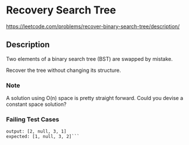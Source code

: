 # Recovery Search Tree

https://leetcode.com/problems/recover-binary-search-tree/description/

## Description

Two elements of a binary search tree (BST) are swapped by mistake.

Recover the tree without changing its structure.

### Note
A solution using O(n) space is pretty straight forward. Could you devise a constant space solution?

### Failing Test Cases

```test case: [2, null, 3, 1]
output: [2, null, 3, 1]
expected: [1, null, 3, 2]```

